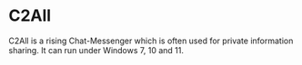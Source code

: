 # C2All
C2All is a rising Chat-Messenger which is often used for private information sharing. It can run under Windows 7, 10 and 11.  
